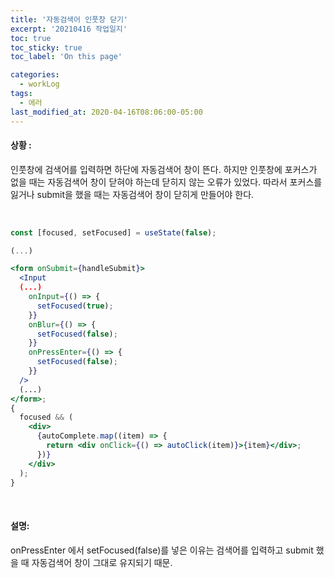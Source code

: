 ```yaml
---
title: '자동검색어 인풋창 닫기'
excerpt: '20210416 작업일지'
toc: true
toc_sticky: true
toc_label: 'On this page'

categories:
  - workLog
tags:
  - 에러
last_modified_at: 2020-04-16T08:06:00-05:00
---
```


#### 상황 :

인풋창에 검색어를 입력하면 하단에 자동검색어 창이 뜬다. 하지만 인풋창에 포커스가 없을 때는 자동검색어 창이 닫혀야 하는데 닫히지 않는 오류가 있었다. 따라서 포커스를 잃거나 submit을 했을 때는 자동검색어 창이 닫히게 만들어야 한다.

<br>

```jsx
const [focused, setFocused] = useState(false);

(...)

<form onSubmit={handleSubmit}>
  <Input
  (...)
    onInput={() => {
      setFocused(true);
    }}
    onBlur={() => {
      setFocused(false);
    }}
    onPressEnter={() => {
      setFocused(false);
    }}
  />
  (...)
</form>;
{
  focused && (
    <div>
      {autoComplete.map((item) => {
        return <div onClick={() => autoClick(item)}>{item}</div>;
      })}
    </div>
  );
}
```

<br>

#### 설명:

onPressEnter 에서 setFocused(false)를 넣은 이유는 검색어를 입력하고 submit 했을 때 자동검색어 창이 그대로 유지되기 때문.

<br>
